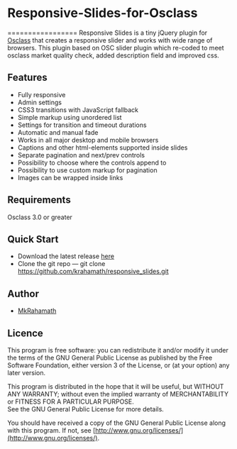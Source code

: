 # Responsive-Slides-for-Osclass
=================
Responsive Slides is a tiny jQuery plugin for [Osclass](http://osclass.org) that creates a responsive slider and works with wide range of browsers. This plugin based on OSC slider plugin which re-coded to meet osclass market quality check, added description field and improved css.

## Features
* Fully responsive
* Admin settings
* CSS3 transitions with JavaScript fallback
* Simple markup using unordered list
* Settings for transition and timeout durations
* Automatic and manual fade
* Works in all major desktop and mobile browsers
* Captions and other html-elements supported inside slides
* Separate pagination and next/prev controls
* Possibility to choose where the controls append to
* Possibility to use custom markup for pagination
* Images can be wrapped inside links

## Requirements
Osclass 3.0 or greater

## Quick Start
* Download the latest release [here](https://github.com/krahamath/responsive_slides/archive/master.zip)
* Clone the git repo — git clone https://github.com/krahamath/responsive_slides.git

## Author
* [MkRahamath](https://github.com/krahamath)

## Licence
This program is free software: you can redistribute it and/or modify
it under the terms of the GNU General Public License as published by
the Free Software Foundation, either version 3 of the License, or
(at your option) any later version.

This program is distributed in the hope that it will be useful,
but WITHOUT ANY WARRANTY; without even the implied warranty of
MERCHANTABILITY or FITNESS FOR A PARTICULAR PURPOSE.  
See the GNU General Public License for more details.

You should have received a copy of the GNU General Public License
along with this program.  If not, see [http://www.gnu.org/licenses/](http://www.gnu.org/licenses/).
